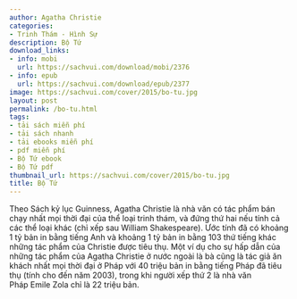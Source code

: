 ```yaml
---
author: Agatha Christie
categories:
- Trinh Thám - Hình Sự
description: Bộ Tứ
download_links:
- info: mobi
  url: https://sachvui.com/download/mobi/2376
- info: epub
  url: https://sachvui.com/download/epub/2377
image: https://sachvui.com/cover/2015/bo-tu.jpg
layout: post
permalink: /bo-tu.html
tags:
- tải sách miễn phí
- tải sách nhanh
- tải ebooks miễn phí
- pdf miễn phí
- Bộ Tứ ebook
- Bộ Tứ pdf
thumbnail_url: https://sachvui.com/cover/2015/bo-tu.jpg
title: Bộ Tứ
---
```


 <div class="item-desc text-justify"> <p>Theo Sách kỷ lục Guinness, Agatha Christie là nhà văn có tác phẩm bán chạy nhất mọi thời đại của thể loại trinh thám, và đứng thứ hai nếu tính cả các thể loại khác (chỉ xếp sau William Shakespeare). Ước tính đã có khoảng 1 tỷ bản in bằng tiếng Anh và khoảng 1 tỷ bản in bằng 103 thứ tiếng khác những tác phẩm của Christie được tiêu thụ. Một ví dụ cho sự hấp dẫn của những tác phẩm của Agatha Christie ở nước ngoài là bà cũng là tác giả ăn khách nhất mọi thời đại ở Pháp với 40 triệu bản in bằng tiếng Pháp đã tiêu thụ (tính cho đến năm 2003), trong khi người xếp thứ 2 là nhà văn Pháp Emile Zola chỉ là 22 triệu bản.</p> </div>